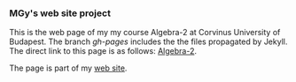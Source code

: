 ### MGy's web site project

This is the web page of my my course Algebra-2 at Corvinus University of Budapest.
The branch *gh-pages* includes the the files propagated by Jekyll. 
The direct link to this page is as follows:
[Algebra-2](https://magyarkuti.github.io/algebra-1).

The page is part of my [web site](https://magyarkuti.github.io).
